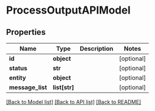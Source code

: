 # ProcessOutputAPIModel

## Properties
Name | Type | Description | Notes
------------ | ------------- | ------------- | -------------
**id** | **object** |  | [optional] 
**status** | **str** |  | [optional] 
**entity** | **object** |  | [optional] 
**message_list** | **list[str]** |  | [optional] 

[[Back to Model list]](../README.md#documentation-for-models) [[Back to API list]](../README.md#documentation-for-api-endpoints) [[Back to README]](../README.md)


